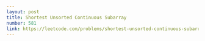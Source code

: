 ```yaml
---
layout: post
title: Shortest Unsorted Continuous Subarray
number: 581
link: https://leetcode.com/problems/shortest-unsorted-continuous-subarray
---
```

